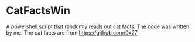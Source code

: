 # CatFactsWin
A powershell script that randomly reads out cat facts.
The code was written by me.
The cat facts are from https://github.com/0x27

